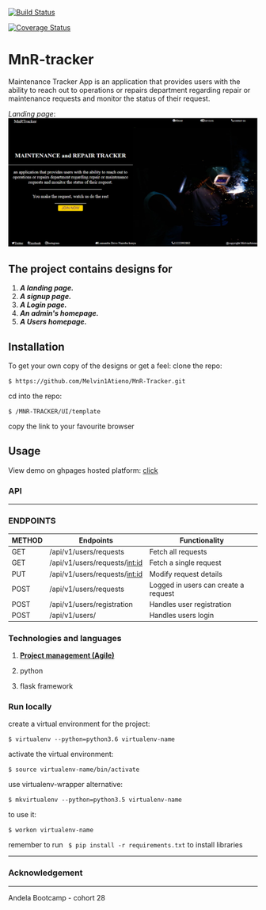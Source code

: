 
[![Build Status](https://travis-ci.org/Melvin1Atieno/MnR-Tracker.svg?branch=ft-user-post-requests-157931267)](https://travis-ci.org/Melvin1Atieno/MnR-Tracker)

[![Coverage Status](https://coveralls.io/repos/github/Melvin1Atieno/MnR-Tracker/badge.svg?branch=ft-user-post-requests-157931267)](https://coveralls.io/github/Melvin1Atieno/MnR-Tracker?branch=master)

# MnR-tracker

Maintenance Tracker App is an application that provides users with the ability to reach out to operations or repairs department regarding repair or maintenance requests and monitor the status of their request.

*Landing page*:
![MnRlanding Page](/UI/static/images/land.png)

## The project contains designs for

 1. _**A landing page.**_
 2. _**A signup page.**_
 3. _**A Login page.**_
 4. _**An admin's homepage.**_
 5. _**A Users homepage.**_

## Installation

 To get your own copy of the designs or get a feel:
clone the repo:
```
$ https://github.com/Melvin1Atieno/MnR-Tracker.git
```

cd into the repo:
```
$ /MNR-TRACKER/UI/template
```

copy the link to your favourite browser


## Usage

View demo on ghpages hosted platform: [click](https://melvin1atieno.github.io/MnR-Tracker)

### API
--------------------------------------------------------------------------------------------------------------------------

### ENDPOINTS

 **METHOD**| **Endpoints**                    |**Functionality**
 ----------|----------------------------------|--------------------------------------|
 GET       |/api/v1/users/requests            | Fetch all requests                   |
 GET       |/api/v1/users/requests/<int:id>   | Fetch a single request               |
 PUT       |/api/v1/users/requests/<int:id>   | Modify request details               |
 POST      |/api/v1/users/requests            | Logged in users can create a request |
 POST      |/api/v1/users/registration        | Handles user registration           |
 POST     |/api/v1/users/                    | Handles users login                  |

### Technologies and languages

1. [**Project management (Agile)**](https://www.pivotaltracker.com/n/projects/2173280)

2. python

3. flask framework

### Run locally

create a virtual environment for the project:
```
$ virtualenv --python=python3.6 virtualenv-name
```

activate the virtual environment:
```
$ source virtualenv-name/bin/activate
```

use virtualenv-wrapper alternative:
```
$ mkvirtualenv --python=python3.5 virtualenv-name
```

to use it:
```
$ workon virtualenv-name
```

remember to run ``` $ pip install -r requirements.txt``` to install libraries


--------------------------------------------------------------------------------------------------

### Acknowledgement

------------------------------------------------------------------------------------------------------------------------------------------------

Andela Bootcamp - cohort 28